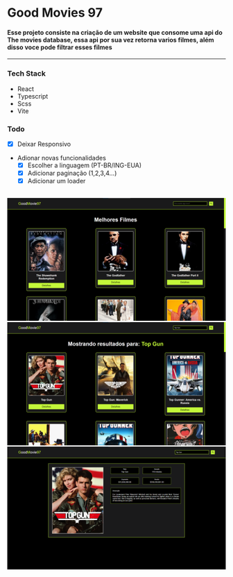 # Good Movies 97

#### Esse projeto consiste na criação de um website que consome uma api do The movies database, essa api por sua vez retorna varios filmes, além disso voce pode filtrar esses filmes

---

### Tech Stack

- React
- Typescript
- Scss
- Vite

### Todo

- [x] Deixar Responsivo
- Adionar novas funcionalidades
  - [x] Escolher a linguagem (PT-BR/ING-EUA)
  - [x] Adicionar paginação (1,2,3,4...)
  - [x] Adicionar um loader

##

![alt text](./public/image.png)
![alt text](./public/image-1.png)
![alt text](./public/image-2.png)
